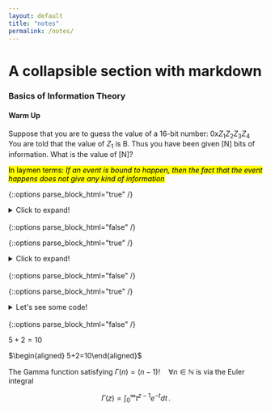 ```yaml
---
layout: default
title: "notes"
permalink: /notes/
---
```


# A collapsible section with markdown


### Basics of Information Theory

  

#### Warm Up

  

Suppose that you are to guess the value of a 16-bit number: 0x$Z_1Z_2Z_3Z_4$ You are told that the value of $Z_1$ is B. Thus you have been given [N] bits of information. What is the value of [N]?

<mark>In laymen terms: *If an event is bound to happen, then the fact that the event happens does not give any kind of information*</mark>


{::options parse_block_html="true" /}
<details>
  <summary markdown="span">Click to expand!</summary>
  
Obviously $Z_x$ represents 4 bits since these are in hexadecimal number system (indicated with the prefix of `0x`.) We are literally told that the first hex digit is $B = 1011$. Hence we are given ****4 bits of information****.  There are still other 12 bits that we do not know of its value. 
</details>
<br/>
{::options parse_block_html="false" /}






{::options parse_block_html="true" /}
<details>
  <summary markdown="span">Click to expand!</summary>
  
  ## Heading
  1. A numbered
  2. list
     * With some
     * Sub bullets
 $5+2$ = 10
</details>
<br/>
{::options parse_block_html="false" /}

{::options parse_block_html="true" /}
<details><summary markdown="span">Let's see some code!</summary>
```python
print('Hello World!')
```
  ## Heading
  1. A numbered
  2. list
     * With some
     * Sub bullets
     
Of course, it has to be Hello World, right?
</details>
<br/>
{::options parse_block_html="false" /}





$5+2=10$

$\begin{aligned}
5+2=10\end{aligned}$

The Gamma function satisfying $\Gamma(n) = (n-1)!\quad\forall
n\in\mathbb N$ is via the Euler integral

$$
\Gamma(z) = \int_0^\infty t^{z-1}e^{-t}dt\,.
$$
<!--stackedit_data:
eyJoaXN0b3J5IjpbLTEwMjM2NTI0ODUsLTk4NzE2MDcwMCwxNT
gwMzUyNTgwLC0xNTY1NDQ3NCwtMTU2NTQ0NzQsLTEwNzMwMzM1
OTYsLTE1MDcyNDY2MjMsMjQyMzQ0NDQsLTE2MzgwODY1MzFdfQ
==
-->